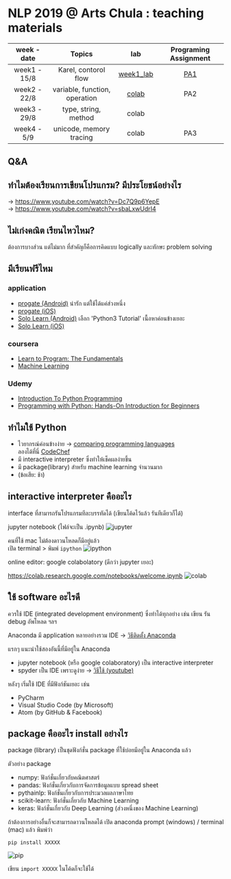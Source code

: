 # NLP 2019 @ Arts Chula : teaching materials
|week - date|Topics | lab | Programing Assignment |
|:-:|:-:|:-:|:-:|
|week1 - 15/8|Karel, contorol flow |[week1_lab](https://github.com/nozomiyamada/NLP2019/tree/master/week1/week1_lab)|[PA1](https://github.com/nozomiyamada/NLP2019/tree/master/week1/PA1)|
|week2 - 22/8|variable, function, operation |[colab](https://colab.research.google.com/drive/1f4UQh-U7U3kWh7tDVB1hd9HOV2zrEZP_)|PA2|
|week3 - 29/8|type, string, method|colab||
|week4 - 5/9|unicode, memory tracing|colab|PA3|

## Q&A 
## ทำไมต้องเรียนการเขียนโปรแกรม? มีประโยชน์อย่างไร

-> https://www.youtube.com/watch?v=Dc7Q9p6YepE <br>
-> https://www.youtube.com/watch?v=sbaLxwUdrI4

## ไม่เก่งคณิต เรียนไหวไหม?
ต้องการบางส่วน แต่ไม่มาก ที่สำคัญก็คือการคิดแบบ logically และทักษะ problem solving

## มีเรียนฟรีไหม
### application
- [progate (Android)](https://play.google.com/store/apps/details?id=com.progate) น่ารัก แต่ใช้ได้แค่ส่วงหนึ่ง
- [progate (iOS)](https://apps.apple.com/us/app/progate-learn-to-code/id1335868128)
- [Solo Learn (Android)](https://play.google.com/store/apps/details?id=com.sololearn)  เลือก 'Python3 Tutorial' เนื้อหาค่อนข้างเยอะ
- [Solo Learn (iOS)](https://apps.apple.com/us/app/sololearn-learn-to-code/id1210079064)

### coursera
- [Learn to Program: The Fundamentals](https://www.coursera.org/learn/learn-to-program/)
- [Machine Learning](https://www.coursera.org/learn/machine-learning/)

### Udemy
- [Introduction To Python Programming](https://www.udemy.com/pythonforbeginnersintro/)
- [Programming with Python: Hands-On Introduction for Beginners](https://www.udemy.com/python-programming-beginners/)

## ทำไมใช้ Python
- ไวยากรณ์ค่อนข้างง่าย -> [comparing programming languages](https://github.com/nozomiyamada/NLP2019/issues/2)<br>
  ลองได้ที่นี่ [CodeChef](https://www.codechef.com/ide)
- มี interactive interpreter ซึ่งทำให้เช็คผลง่ายขึ้น
- มี package(library) สำหรับ machine learning จำนวนมาก
- (ข้อเสีย: ช้า)

## interactive interpreter คืออะไร

interface ที่สามารถรันโปรแกรมทีละบรรทัดได้ (เขียนโค้ดไว้แล้ว รันทีเดียวก็ได้)

jupyter notebook (ไฟล์จะเป็น .ipynb)
![jupyter](https://user-images.githubusercontent.com/44984892/61967609-04e33b00-b000-11e9-85ae-9f1d7b048a6b.png)

คนที่ใช้ mac ไม่ต้องดาวนโหลดก็มีอยู่แล้ว <br>เปิด terminal > พิมพ์ `ipython`
![ipython](https://user-images.githubusercontent.com/44984892/61967950-e9c4fb00-b000-11e9-9f78-ce3deff8d6f3.png)

online editor: google colabolatory (ดีกว่า jupyter เยอะ)

https://colab.research.google.com/notebooks/welcome.ipynb
![colab](https://user-images.githubusercontent.com/44984892/61969994-07489380-b006-11e9-9ae6-6b424ca398da.png)

## ใช้ software อะไรดี
ควรใช้ IDE (integrated development environment) ซึ่งทำได้ทุกอย่าง เช่น เขียน รัน debug อัพโหลด ฯลฯ

Anaconda มี application หลายอย่างรวม IDE -> [วิธีติดตั้ง Anaconda](https://docs.google.com/document/d/15UdZINoQhB8zAWBCMKoAofSxQUmDMXoaz-iibF2IkZ4/edit?usp=sharing)

แรกๆ แนะนำใช้สองอันนี้ที่มีอยู่ใน Anaconda

- jupyter notebook (หรือ google colaboratory) เป็น interactive interpreter
- spyder เป็น IDE เพราะดูง่าย -> [วิธีใช้ (youtube)](https://www.youtube.com/watch?v=a1P_9fGrfnU)

หลังๆ เริ่มใช้ IDE ที่มีฟังก์ชันเยอะ เช่น

- PyCharm
- Visual Studio Code (by Microsoft)
- Atom (by GitHub & Facebook)


## package คืออะไร install อย่างไร
package (library) เป็นชุดฟังก์ชั่น package ที่ใช้บ่อยมีอยู่ใน Anaconda แล้ว

ตัวอย่าง package
- numpy: ฟังก์ชั่นเกี่ยวกับคณิตศาสตร์
- pandas: ฟังก์ชั่นเกี่ยวกับการจัดการข้อมูลแบบ spread sheet
- pythainlp: ฟังก์ชั่นเกี่ยวกับการประมวลผลภาษาไทย
- scikit-learn: ฟังก์ชั่นเกี่ยวกับ Machine Learning
- keras: ฟังก์ชั่นเกี่ยวกับ Deep Learning (ส่วงหนึ่งของ Machine Learning)

ถ้าต้องการอย่างอื่นก็จะสามารถดาวนโหลดได้ เปิด anaconda prompt (windows) / terminal (mac) แล้ว พิมพ์ว่า

`pip install XXXXX`

![pip](https://user-images.githubusercontent.com/44984892/61989202-ec057480-b055-11e9-8192-516a34bed675.png)

เขียน `import XXXXX` ในโค้ดก็จะใช้ได้
